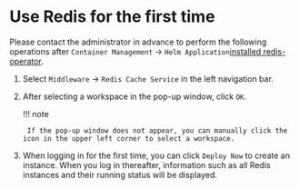 # Use Redis for the first time

Please contact the administrator in advance to perform the following operations after `Container Management` -> `Helm Application`[installed redis-operator](./install.md).

1. Select `Middleware` -> `Redis Cache Service` in the left navigation bar.

    

2. After selecting a workspace in the pop-up window, click `OK`.

    

    !!! note
    
        If the pop-up window does not appear, you can manually click the icon in the upper left corner to select a workspace.

3. When logging in for the first time, you can click `Deploy Now` to create an instance. When you log in thereafter, information such as all Redis instances and their running status will be displayed.

    
